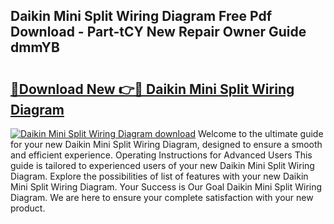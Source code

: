 ## Daikin Mini Split Wiring Diagram Free Pdf Download - Part-tCY New Repair Owner Guide dmmYB

# <h2><a href="http://dfunamj.blite.top/?on=Daikin+Mini+Split+Wiring+Diagram">🔗Download New 👉🔴 Daikin Mini Split Wiring Diagram</a></h2>

[![Daikin Mini Split Wiring Diagram download](https://i.imgur.com/lujVjoI.png)](http://dfunamj.blite.top/?on=Daikin+Mini+Split+Wiring+Diagram)
Welcome to the ultimate guide for your new Daikin Mini Split Wiring Diagram, designed to ensure a smooth and efficient experience. Operating Instructions for Advanced Users This guide is tailored to experienced users of your new Daikin Mini Split Wiring Diagram. Explore the possibilities of list of features with your new Daikin Mini Split Wiring Diagram. Your Success is Our Goal Daikin Mini Split Wiring Diagram. We are here to ensure your complete satisfaction with your new product.
